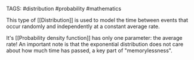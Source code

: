 TAGS: #distribution #probability #mathematics 

This type of [[Distribution]] is used to model the time between events that occur randomly and independently at a constant average rate. 

It's [[Probability density function]] has only one parameter: the average rate! An important note is that the exponential distribution does not care about how much time has passed, a key part of "memorylessness". 